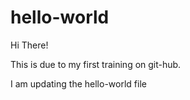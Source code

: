 # hello-world

Hi There!

This is due to my first training on git-hub.

I am updating the hello-world file
